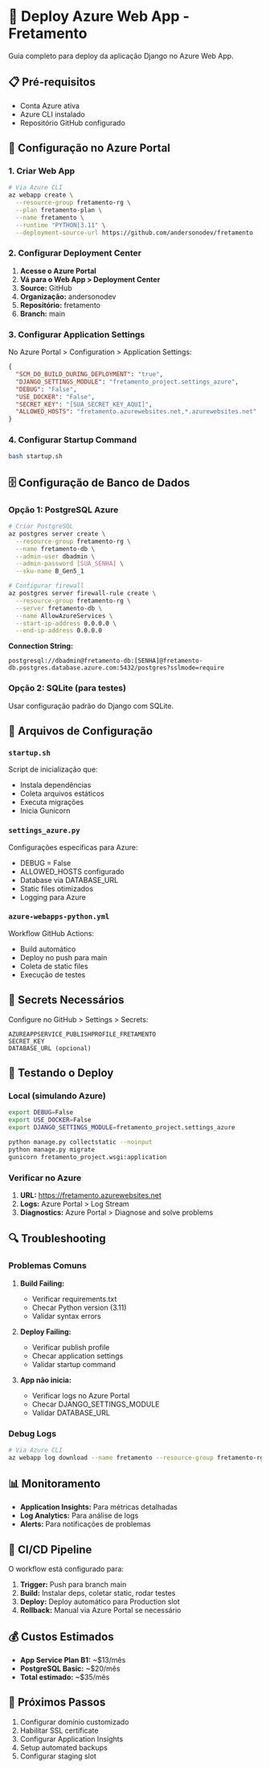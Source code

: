 # 🚀 Deploy Azure Web App - Fretamento

Guia completo para deploy da aplicação Django no Azure Web App.

## 📋 Pré-requisitos

- Conta Azure ativa
- Azure CLI instalado
- Repositório GitHub configurado

## 🔧 Configuração no Azure Portal

### 1. Criar Web App

```bash
# Via Azure CLI
az webapp create \
  --resource-group fretamento-rg \
  --plan fretamento-plan \
  --name fretamento \
  --runtime "PYTHON|3.11" \
  --deployment-source-url https://github.com/andersonodev/fretamento
```

### 2. Configurar Deployment Center

1. **Acesse o Azure Portal**
2. **Vá para o Web App > Deployment Center**
3. **Source:** GitHub
4. **Organização:** andersonodev
5. **Repositório:** fretamento
6. **Branch:** main

### 3. Configurar Application Settings

No Azure Portal > Configuration > Application Settings:

```json
{
  "SCM_DO_BUILD_DURING_DEPLOYMENT": "true",
  "DJANGO_SETTINGS_MODULE": "fretamento_project.settings_azure",
  "DEBUG": "False",
  "USE_DOCKER": "False",
  "SECRET_KEY": "[SUA_SECRET_KEY_AQUI]",
  "ALLOWED_HOSTS": "fretamento.azurewebsites.net,*.azurewebsites.net"
}
```

### 4. Configurar Startup Command

```bash
bash startup.sh
```

## 🗄️ Configuração de Banco de Dados

### Opção 1: PostgreSQL Azure

```bash
# Criar PostgreSQL
az postgres server create \
  --resource-group fretamento-rg \
  --name fretamento-db \
  --admin-user dbadmin \
  --admin-password [SUA_SENHA] \
  --sku-name B_Gen5_1

# Configurar firewall
az postgres server firewall-rule create \
  --resource-group fretamento-rg \
  --server fretamento-db \
  --name AllowAzureServices \
  --start-ip-address 0.0.0.0 \
  --end-ip-address 0.0.0.0
```

**Connection String:**
```
postgresql://dbadmin@fretamento-db:[SENHA]@fretamento-db.postgres.database.azure.com:5432/postgres?sslmode=require
```

### Opção 2: SQLite (para testes)

Usar configuração padrão do Django com SQLite.

## 📁 Arquivos de Configuração

### `startup.sh`
Script de inicialização que:
- Instala dependências
- Coleta arquivos estáticos  
- Executa migrações
- Inicia Gunicorn

### `settings_azure.py`
Configurações específicas para Azure:
- DEBUG = False
- ALLOWED_HOSTS configurado
- Database via DATABASE_URL
- Static files otimizados
- Logging para Azure

### `azure-webapps-python.yml`
Workflow GitHub Actions:
- Build automático
- Deploy no push para main
- Coleta de static files
- Execução de testes

## 🔐 Secrets Necessários

Configure no GitHub > Settings > Secrets:

```
AZUREAPPSERVICE_PUBLISHPROFILE_FRETAMENTO
SECRET_KEY
DATABASE_URL (opcional)
```

## 🧪 Testando o Deploy

### Local (simulando Azure)
```bash
export DEBUG=False
export USE_DOCKER=False
export DJANGO_SETTINGS_MODULE=fretamento_project.settings_azure

python manage.py collectstatic --noinput
python manage.py migrate
gunicorn fretamento_project.wsgi:application
```

### Verificar no Azure
1. **URL:** https://fretamento.azurewebsites.net
2. **Logs:** Azure Portal > Log Stream
3. **Diagnostics:** Azure Portal > Diagnose and solve problems

## 🔍 Troubleshooting

### Problemas Comuns

1. **Build Failing:**
   - Verificar requirements.txt
   - Checar Python version (3.11)
   - Validar syntax errors

2. **Deploy Failing:**
   - Verificar publish profile
   - Checar application settings
   - Validar startup command

3. **App não inicia:**
   - Verificar logs no Azure Portal
   - Checar DJANGO_SETTINGS_MODULE
   - Validar DATABASE_URL

### Debug Logs

```bash
# Via Azure CLI
az webapp log download --name fretamento --resource-group fretamento-rg
```

## 📊 Monitoramento

- **Application Insights:** Para métricas detalhadas
- **Log Analytics:** Para análise de logs
- **Alerts:** Para notificações de problemas

## 🔄 CI/CD Pipeline

O workflow está configurado para:
1. **Trigger:** Push para branch main
2. **Build:** Instalar deps, coletar static, rodar testes
3. **Deploy:** Deploy automático para Production slot
4. **Rollback:** Manual via Azure Portal se necessário

## 💰 Custos Estimados

- **App Service Plan B1:** ~$13/mês
- **PostgreSQL Basic:** ~$20/mês  
- **Total estimado:** ~$35/mês

## 🎯 Próximos Passos

1. Configurar domínio customizado
2. Habilitar SSL certificate
3. Configurar Application Insights
4. Setup automated backups
5. Configurar staging slot